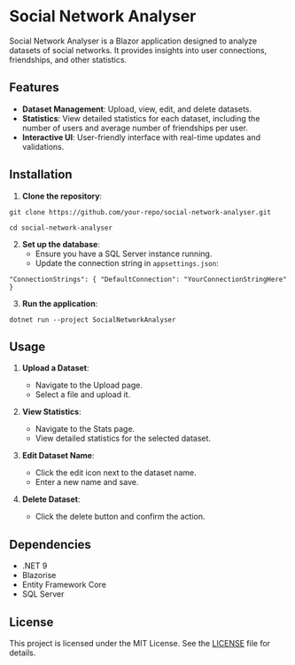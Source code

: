 # Social Network Analyser

Social Network Analyser is a Blazor application designed to analyze datasets of social networks. It provides insights into user connections, friendships, and other statistics.

## Features
- **Dataset Management**: Upload, view, edit, and delete datasets.
- **Statistics**: View detailed statistics for each dataset, including the number of users and average number of friendships per user.
- **Interactive UI**: User-friendly interface with real-time updates and validations.

## Installation
1. **Clone the repository**:

`git clone https://github.com/your-repo/social-network-analyser.git`

`cd social-network-analyser`


2. **Set up the database**:
    - Ensure you have a SQL Server instance running.
    - Update the connection string in `appsettings.json`:

`"ConnectionStrings": {
    "DefaultConnection": "YourConnectionStringHere"
}`


3. **Run the application**:
   
`dotnet run --project SocialNetworkAnalyser`


## Usage
1. **Upload a Dataset**:
    - Navigate to the Upload page.
    - Select a file and upload it.

2. **View Statistics**:
    - Navigate to the Stats page.
    - View detailed statistics for the selected dataset.

3. **Edit Dataset Name**:
    - Click the edit icon next to the dataset name.
    - Enter a new name and save.

4. **Delete Dataset**:
    - Click the delete button and confirm the action.

## Dependencies
- .NET 9
- Blazorise
- Entity Framework Core
- SQL Server

## License
This project is licensed under the MIT License. See the [LICENSE](LICENSE) file for details.

